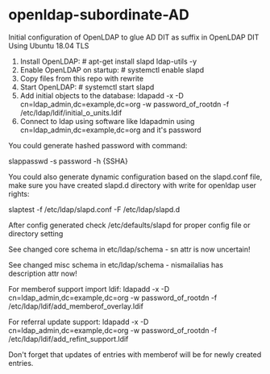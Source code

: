 # openldap-subordinate-AD
Initial configuration of OpenLDAP to glue AD DIT as suffix in OpenLDAP DIT
Using Ubuntu 18.04 TLS
1) Install OpenLDAP: # apt-get install slapd ldap-utils -y
2) Enable OpenLDAP on startup: # systemctl enable slapd
3) Copy files from this repo with rewrite
4) Start OpenLDAP: # systemctl start slapd
5) Add initial objects to the database: ldapadd -x -D cn=ldap_admin,dc=example,dc=org -w password_of_rootdn -f /etc/ldap/ldif/initial_o_units.ldif
6) Connect to ldap using software like ldapadmin using cn=ldap_admin,dc=example,dc=org and it's password

You could generate hashed password with command:

slappasswd -s password -h {SSHA}

You could also generate dynamic configuration based on the slapd.conf file, make sure you have created slapd.d directory with write for openldap user rights:

slaptest -f /etc/ldap/slapd.conf -F /etc/ldap/slapd.d

After config generated check /etc/defaults/slapd for proper config file or directory setting

See changed core schema in etc/ldap/schema - sn attr is now uncertain!

See changed misc schema in etc/ldap/schema - nismailalias has description attr now!

For memberof support import ldif: ldapadd -x -D cn=ldap_admin,dc=example,dc=org -w password_of_rootdn -f /etc/ldap/ldif/add_memberof_overlay.ldif

For referral update support: ldapadd -x -D cn=ldap_admin,dc=example,dc=org -w password_of_rootdn -f /etc/ldap/ldif/add_refint_support.ldif

Don't forget that updates of entries with memberof will be for newly created entries.
